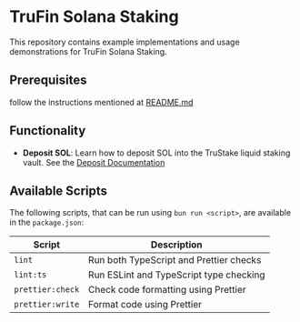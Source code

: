 # TruFin Solana Staking

This repository contains example implementations and usage demonstrations for TruFin Solana Staking.

## Prerequisites

follow the instructions mentioned at [README.md](../../README.md)

## Functionality

- **Deposit SOL**: Learn how to deposit SOL into the TruStake liquid staking vault. See the
  [Deposit Documentation](./src/docs/deposit.md)

## Available Scripts

The following scripts, that can be run using `bun run <script>`, are available in the `package.json`:

| Script           | Description                             |
| ---------------- | --------------------------------------- |
| `lint`           | Run both TypeScript and Prettier checks |
| `lint:ts`        | Run ESLint and TypeScript type checking |
| `prettier:check` | Check code formatting using Prettier    |
| `prettier:write` | Format code using Prettier              |
